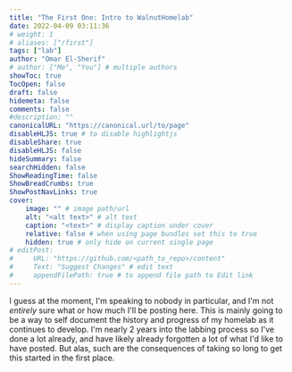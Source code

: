 ```yaml
---
title: "The First One: Intro to WalnutHomelab"
date: 2022-04-09 03:11:36
# weight: 1
# aliases: ["/first"]
tags: ["lab"]
author: "Omar El-Sherif"
# author: ["Me", "You"] # multiple authors
showToc: true
TocOpen: false
draft: false
hidemeta: false
comments: false
#description: ""
canonicalURL: "https://canonical.url/to/page"
disableHLJS: true # to disable highlightjs
disableShare: true
disableHLJS: false
hideSummary: false
searchHidden: false
ShowReadingTime: false
ShowBreadCrumbs: true
ShowPostNavLinks: true
cover:
    image: "" # image path/url
    alt: "<alt text>" # alt text
    caption: "<text>" # display caption under cover
    relative: false # when using page bundles set this to true
    hidden: true # only hide on current single page
# editPost:
#     URL: "https://github.com/<path_to_repo>/content"
#     Text: "Suggest Changes" # edit text
#     appendFilePath: true # to append file path to Edit link
---
```


I guess at the moment, I'm speaking to nobody in particular, and I'm not *entirely* sure what or how much I'll be posting here. This is mainly going to be a way to self document the history and progress of my homelab as it continues to develop. I'm nearly 2 years into the labbing process so I've done a lot already, and have likely already forgotten a lot of what I'd like to have posted. But alas, such are the consequences of taking so long to get this started in the first place.